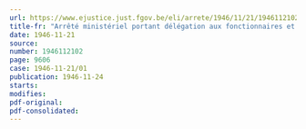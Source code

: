 ```yaml
---
url: https://www.ejustice.just.fgov.be/eli/arrete/1946/11/21/1946112102/justel
title-fr: "Arrêté ministériel portant délégation aux fonctionnaires et agents mandatés pour rechercher et constater les infractions aux arrêtés-lois du 21 juin 1946 et du 22 janvier 1945"
date: 1946-11-21
source:
number: 1946112102
page: 9606
case: 1946-11-21/01
publication: 1946-11-24
starts:
modifies:
pdf-original:
pdf-consolidated:
---
```


